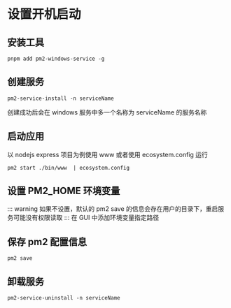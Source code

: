 # 设置开机启动

## 安装工具

```
pnpm add pm2-windows-service -g
```

## 创建服务

```
pm2-service-install -n serviceName
```

创建成功后会在 windows 服务中多一个名称为 serviceName 的服务名称

## 启动应用

以 nodejs express 项目为例使用 www 或者使用 ecosystem.config 运行

```
pm2 start ./bin/www  | ecosystem.config
```

## 设置 PM2_HOME 环境变量

::: warning
如果不设置，默认的 pm2 save 的信息会存在用户的目录下，重启服务可能没有权限读取
:::
在 GUI 中添加环境变量指定路径

## 保存 pm2 配置信息

```
pm2 save
```

## 卸载服务

```
pm2-service-uninstall -n serviceName
```
